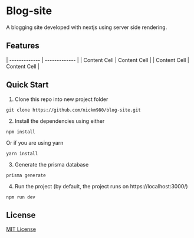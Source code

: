 # Blog-site
A blogging site developed with nextjs using server side rendering. 

## Features

| ------------- | ------------- |
| Content Cell  | Content Cell  |
| Content Cell  | Content Cell  |

## Quick Start

1. Clone this repo into new project folder
```
git clone https://github.com/nickm980/blog-site.git
```

2. Install the dependencies using either 
 
``` 
npm install 
``` 

Or if you are using yarn

``` 
yarn install 
```

3. Generate the prisma database
```
prisma generate
```

4. Run the project (by default, the project runs on https://localhost:3000/)

```
npm run dev
```

## License
[MIT License](https://github.com/nickm980/blog-site/blob/main/LICENSE)
